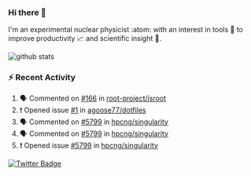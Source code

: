 ### Hi there 👋 

I'm an experimental nuclear physicist :atom: with an interest in tools :wrench: to improve productivity :chart_with_upwards_trend: and scientific insight :telescope:.

![github stats](https://github-readme-stats.vercel.app/api?username=agoose77&show_icons=true&hide_rank=true&hide_title=true&bg_color=30,e76445,904e95&text_color=efe3ec&icon_color=efe3ec)
<!--
**agoose77/agoose77** is a ✨ _special_ ✨ repository because its `README.md` (this file) appears on your GitHub profile.

Here are some ideas to get you started:

- 🔭 I’m currently working on ...
- 🌱 I’m currently learning ...
- 👯 I’m looking to collaborate on ...
- 🤔 I’m looking for help with ...
- 💬 Ask me about ...
- 📫 How to reach me: ...
- 😄 Pronouns: ...
- ⚡ Fun fact: ...
-->

### :zap: Recent Activity
<!--START_SECTION:activity-->
1. 🗣 Commented on [#166](https://github.com/root-project/jsroot/issues/166) in [root-project/jsroot](https://github.com/root-project/jsroot)
2. ❗️ Opened issue [#1](https://github.com/agoose77/dotfiles/issues/1) in [agoose77/dotfiles](https://github.com/agoose77/dotfiles)
3. 🗣 Commented on [#5799](https://github.com/hpcng/singularity/issues/5799) in [hpcng/singularity](https://github.com/hpcng/singularity)
4. 🗣 Commented on [#5799](https://github.com/hpcng/singularity/issues/5799) in [hpcng/singularity](https://github.com/hpcng/singularity)
5. ❗️ Opened issue [#5799](https://github.com/hpcng/singularity/issues/5799) in [hpcng/singularity](https://github.com/hpcng/singularity)
<!--END_SECTION:activity-->


[![Twitter Badge](https://img.shields.io/twitter/follow/agoose77?style=flat-square&logo=Twitter&logoColor=white&color=cornflowerblue)](https://twitter.com/agoose77)
